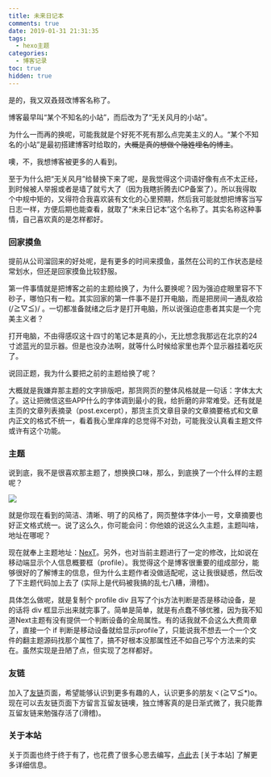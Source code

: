 ```yaml
---
title: 未来日记本
comments: true
date: 2019-01-31 21:31:35
tags:
  - hexo主题
categories:
  - 博客记录
toc: true
hidden: true
---
```


是的，我又双叒叕改博客名称了。

<!--more-->

博客最早叫“某个不知名的小站”，而后改为了“无关风月的小站”。

为什么一而再的换呢，可能我就是个好死不死有那么点完美主义的人。“某个不知名的小站”是最初搭建博客时给取的，~~大概是真的想做个隐姓埋名的博主~~。

噢，不，我想博客被更多的人看到。

至于为什么把“无关风月”给替换下来了呢，是我觉得这个词语好像有点不太正经，到时候被人举报或者是墙了就亏大了（因为我瞎折腾去ICP备案了）。所以我得取个中规中矩的，又得符合我喜欢装有文化的心里预期，然后我可能就想把博客当写日志一样，方便后期也能查看，就取了“未来日记本”这个名称了。其实名称这种事情，自己喜欢真的是怎样都好。

### 回家摸鱼

提前从公司溜回来的好处呢，是有更多的时间来摸鱼，虽然在公司的工作状态是经常划水，但还是回家摸鱼比较舒服。

第一件事情就是把博客之前的主题给换了，为什么要换呢？因为强迫症眼里容不下砂子，哪怕只有一粒。其实回家的第一件事不是打开电脑，而是把房间一通乱收拾 (/≧▽≦)/ 。一切都准备就绪之后才是打开电脑，所以说强迫症患者其实是一个完美主义者？


打开电脑，不由得感叹这十四寸的笔记本是真的小，无比想念我那远在北京的24寸滤蓝光的显示器。但是也没办法啊，就等什么时候给家里也弄个显示器挂着吃灰了。

说回正题，我为什么要把之前的主题给换了呢？

大概就是我嫌弃那主题的文字排版吧，那货网页的整体风格就是一句话：字体太大了。这让把微信这些APP什么的字体调到最小的我，给折磨的非常难受。还有就是主页的文章列表摘录（post.excerpt），那货主页文章目录的文章摘要格式和文章内正文的格式不统一，看着我心里痒痒的总觉得不对劲，可能我没认真看主题文件或许有这个功能。

### 主题

说到底，我不是很喜欢那主题了，想换换口味，那么，到底换了一个什么样的主题呢？

![](https://cdn.jsdelivr.net/gh/vensing/static@master/image/5d2969600b95d66901.png)

就是你现在看到的简洁、清晰、明了的风格了，网页整体字体小一号，文章摘要也好正文格式统一。说了这么久，你可能会问：你他娘的说这么久主题，主题叫啥，地址在哪呢？

现在就奉上主题地址：[NexT](https://github.com/iissnan/hexo-theme-next)。另外，也对当前主题进行了一定的修改，比如说在移动端显示个人信息概要框（profile）。我觉得这个是博客很重要的组成部分，能够很好的了解博主的信息，但为什么主题作者没做适配呢，这让我很疑惑，然后改了下主题代码加上去了 (实际上是代码被我搞的乱七八糟，滑稽)。

具体怎么做呢，就是复制个 profile div 且写了个js方法判断是否是移动设备，是的话将 div 框显示出来就完事了。简单是简单，就是有点蠢不够优雅，因为我不知道Next主题有没有提供一个判断设备的全局属性。有的话我就不会这么大费周章了，直接一个 if 判断是移动设备就给显示profile了，只能说我不想去一个一个文件的翻主题源码找那个属性了，搞不好根本没那属性还不如自己写个方法来的实在。虽然实现是丑陋了点，但实现了怎样都好。

### 友链

加入了[友链](https://vensing.com/friends/)页面，希望能够认识到更多有趣的人，认识更多的朋友ヾ(≧▽≦*)o。现在可以去友链页面下方留言互留友链噢，独立博客真的是日渐式微了，我只能靠互留友链来勉强存活了(滑稽)。

### 关于本站

关于页面也终于终于有了，也花费了很多心思去编写，[点此](https://vensing.com/about/)去 [关于本站] 了解更多详细信息。



